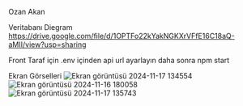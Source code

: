 Ozan Akan


Veritabanı Diegram
https://drive.google.com/file/d/1OPTFo22kYakNGKXrVFfE16C18aQ-aMII/view?usp=sharing

Front Taraf için
.env içinden api url ayarlayın daha sonra 
npm start

Ekran Görselleri
![Ekran görüntüsü 2024-11-17 134554](https://github.com/user-attachments/assets/c89165bb-612a-4d3d-9130-f21ce0f65ada)
![Ekran görüntüsü 2024-11-16 180058](https://github.com/user-attachments/assets/8c834dc9-3cd7-412c-ac01-5367a08d6e08)
![Ekran görüntüsü 2024-11-17 135743](https://github.com/user-attachments/assets/82bc6567-51ae-434c-a7b7-88a15549ac7c)
